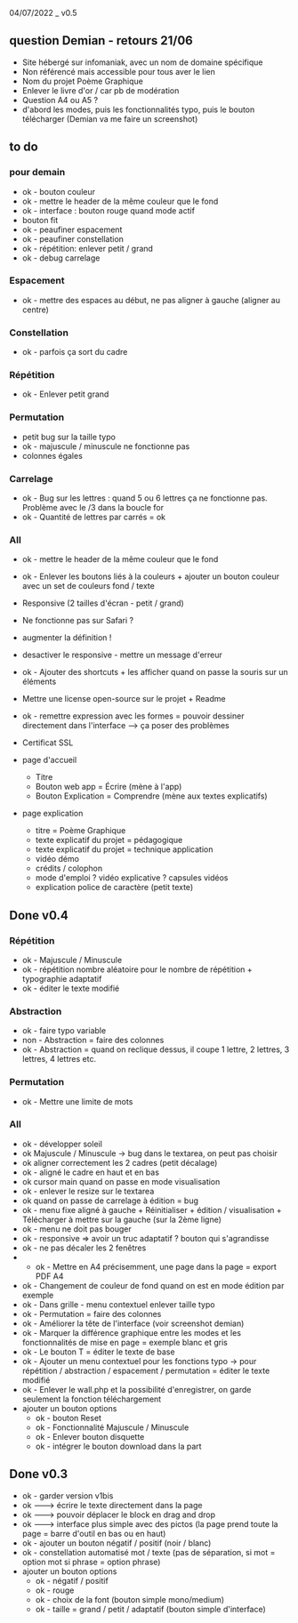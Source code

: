 04/07/2022 _ v0.5

## question Demian - retours 21/06
- Site hébergé sur infomaniak, avec un nom de domaine spécifique
- Non référencé mais accessible pour tous aver le lien
- Nom du projet Poème Graphique 
- Enlever le livre d'or / car pb de modération
- Question A4 ou A5 ? 
- d'abord les modes, puis les fonctionnalités typo, puis le bouton télécharger (Demian va me faire un screenshot) 

## to do
### pour demain
- ok - bouton couleur 
- ok - mettre le header de la même couleur que le fond
- ok - interface : bouton rouge quand mode actif 
- bouton fit 
- ok - peaufiner espacement
- ok - peaufiner constellation
- ok - répétition: enlever petit / grand
- ok - debug carrelage

### Espacement
- ok - mettre des espaces au début, ne pas aligner à gauche (aligner au centre)

### Constellation 
- ok - parfois ça sort du cadre

### Répétition 
- ok - Enlever petit grand

### Permutation 
- petit bug sur la taille typo
- ok - majuscule / minuscule ne fonctionne pas 
- colonnes égales 

### Carrelage
- ok - Bug sur les lettres : quand 5 ou 6 lettres ça ne fonctionne pas. Problème avec le /3 dans la boucle for
- ok - Quantité de lettres par carrés = ok 

### All
- ok - mettre le header de la même couleur que le fond
- ok - Enlever les boutons liés à la couleurs + ajouter un bouton couleur avec un set de couleurs fond / texte
- Responsive (2 tailles d'écran - petit / grand)
- Ne fonctionne pas sur Safari ?
- augmenter la définition ! 
- desactiver le responsive - mettre un message d'erreur
- ok - Ajouter des shortcuts + les afficher quand on passe la souris sur un éléments  
- Mettre une license open-source sur le projet + Readme 
- ok - remettre expression avec les formes = pouvoir dessiner directement dans l'interface --> ça poser des problèmes 
- Certificat SSL

- page d'accueil
  + Titre
  + Bouton web app = Écrire (mène à l'app)
  + Bouton Explication = Comprendre (mène aux textes explicatifs)
- page explication 
  + titre = Poème Graphique
  + texte explicatif du projet = pédagogique
  + texte explicatif du projet = technique application
  + vidéo démo 
  + crédits / colophon 
  + mode d'emploi ? vidéo explicative ? capsules vidéos
  + explication police de caractère (petit texte) 

## Done v0.4

### Répétition
- ok - Majuscule / Minuscule
- ok - répétition nombre aléatoire pour le nombre de répétition + typographie adaptatif
- ok - éditer le texte modifié

### Abstraction
- ok - faire typo variable
- non - Abstraction = faire des colonnes 
- ok - Abstraction = quand on reclique dessus, il coupe 1 lettre, 2 lettres, 3 lettres, 4 lettres etc.

### Permutation 
- ok - Mettre une limite de mots

### All
- ok - développer soleil 
- ok Majuscule / Minuscule -> bug dans le textarea, on peut pas choisir 
- ok aligner correctement les 2 cadres (petit décalage)
- ok - aligné le cadre en haut et en bas
- ok cursor main quand on passe en mode visualisation
- ok - enlever le resize sur le textarea
- ok quand on passe de carrelage à édition = bug
- ok - menu fixe aligné à gauche + Réinitialiser + édition / visualisation + Télécharger à mettre sur la gauche (sur la 2ème ligne)
- ok - menu ne doit pas bouger
- ok - responsive => avoir un truc adaptatif ? bouton qui s'agrandisse
- ok - ne pas décaler les 2 fenêtres
- - ok - Mettre en A4 précisemment, une page dans la page = export PDF A4
- ok - Changement de couleur de fond quand on est en mode édition par exemple 
- ok - Dans grille - menu contextuel enlever taille typo 
- ok - Permutation = faire des colonnes 
- ok - Améliorer la tête de l'interface (voir screenshot demian)
- ok - Marquer la différence graphique entre les modes et les fonctionnalités de mise en page = exemple blanc et gris 
- ok - Le bouton T = éditer le texte de base 
- ok - Ajouter un menu contextuel pour les fonctions typo -> pour répétition / abstraction / espacement / permutation = éditer le texte modifié 
- ok - Enlever le wall.php et la possibilité d'enregistrer, on garde seulement la fonction téléchargement
- ajouter un bouton options 
  + ok - bouton Reset
  + ok - Fonctionnalité Majuscule / Minuscule 
  + ok - Enlever bouton disquette
  + ok - intégrer le bouton download dans la part

## Done v0.3
- ok - garder version v1bis
- ok ---> écrire le texte directement dans la page 
- ok ---> pouvoir déplacer le block en drag and drop 
- ok ---> interface plus simple avec des pictos (la page prend toute la page = barre d'outil en bas ou en haut)
- ok - ajouter un bouton négatif / positif (noir / blanc)
- ok - constellation automatisé mot / texte (pas de séparation, si mot = option mot si phrase = option phrase)
- ajouter un bouton options 
  + ok - négatif / positif
  + ok - rouge 
  + ok - choix de la font (bouton simple mono/medium)
  + ok - taille = grand / petit / adaptatif (bouton simple d'interface)

